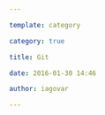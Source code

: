 ```yaml
---

template: category

category: true

title: Git

date: 2016-01-30 14:46

author: iagovar

---
```




